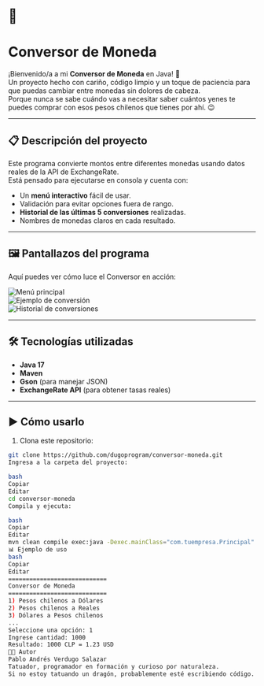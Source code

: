  # 💱 <h1> Conversor de Moneda</h1>

¡Bienvenido/a a mi **Conversor de Moneda** en Java! 🚀  
Un proyecto hecho con cariño, código limpio y un toque de paciencia para que puedas cambiar entre monedas sin dolores de cabeza.  
Porque nunca se sabe cuándo vas a necesitar saber cuántos yenes te puedes comprar con esos pesos chilenos que tienes por ahí. 😉

---

## 📋 Descripción del proyecto
Este programa convierte montos entre diferentes monedas usando datos reales de la API de ExchangeRate.  
Está pensado para ejecutarse en consola y cuenta con:
- Un **menú interactivo** fácil de usar.
- Validación para evitar opciones fuera de rango.
- **Historial de las últimas 5 conversiones** realizadas.
- Nombres de monedas claros en cada resultado.

---

## 🖼️ Pantallazos del programa
Aquí puedes ver cómo luce el Conversor en acción:  


![Menú principal](imagenes/menu-principal.png)  
![Ejemplo de conversión](imagenes/ejemplo-conversion.png)  
![Historial de conversiones](imagenes/historial.png)  

---

## 🛠️ Tecnologías utilizadas
- **Java 17**
- **Maven**
- **Gson** (para manejar JSON)
- **ExchangeRate API** (para obtener tasas reales)

---

## ▶️ Cómo usarlo
1. Clona este repositorio:
```bash
git clone https://github.com/dugoprogram/conversor-moneda.git
Ingresa a la carpeta del proyecto:

bash
Copiar
Editar
cd conversor-moneda
Compila y ejecuta:

bash
Copiar
Editar
mvn clean compile exec:java -Dexec.mainClass="com.tuempresa.Principal"
📊 Ejemplo de uso
bash
Copiar
Editar
============================
Conversor de Moneda
============================
1) Pesos chilenos a Dólares
2) Pesos chilenos a Reales
3) Dólares a Pesos chilenos
...
Seleccione una opción: 1
Ingrese cantidad: 1000
Resultado: 1000 CLP = 1.23 USD
👨‍💻 Autor
Pablo Andrés Verdugo Salazar
Tatuador, programador en formación y curioso por naturaleza.
Si no estoy tatuando un dragón, probablemente esté escribiendo código. 🐉💻
